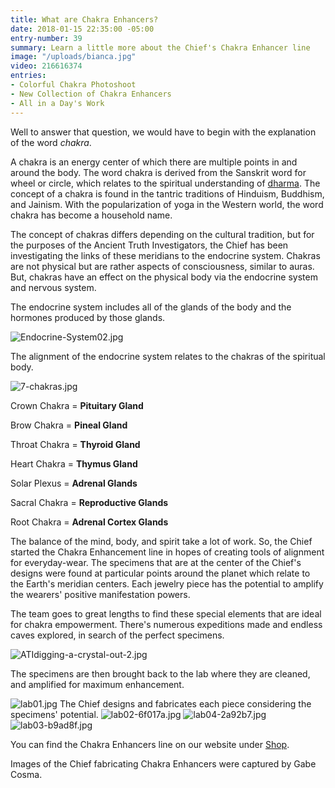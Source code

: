 ```yaml
---
title: What are Chakra Enhancers?
date: 2018-01-15 22:35:00 -05:00
entry-number: 39
summary: Learn a little more about the Chief's Chakra Enhancer line
image: "/uploads/bianca.jpg"
video: 216616374
entries:
- Colorful Chakra Photoshoot
- New Collection of Chakra Enhancers
- All in a Day's Work
---
```


Well to answer that question, we would have to begin with the explanation of the word *chakra*.

A chakra is an energy center of which there are multiple points in and around the body. The word chakra is derived from the Sanskrit word for wheel or circle, which relates to the spiritual understanding of [dharma](https://en.wikipedia.org/wiki/Dharma). The concept of a chakra is found in the tantric traditions of Hinduism, Buddhism, and Jainism. With the popularization of yoga in the Western world, the word chakra has become a household name.

The concept of chakras differs depending on the cultural tradition, but for the purposes of the Ancient Truth Investigators, the Chief has been investigating the links of these meridians to the endocrine system. Chakras are not physical but are rather aspects of consciousness, similar to auras. But, chakras have an effect on the physical body via the endocrine system and nervous system.

The endocrine system includes all of the glands of the body and the hormones produced by those glands.

![Endocrine-System02.jpg](/uploads/Endocrine-System02.jpg)

The alignment of the endocrine system relates to the chakras of the spiritual body.

![7-chakras.jpg](/uploads/7-chakras.jpg)

Crown Chakra = **Pituitary Gland**

Brow Chakra = **Pineal Gland**

Throat Chakra = **Thyroid Gland**

Heart Chakra = **Thymus Gland**

Solar Plexus = **Adrenal Glands**

Sacral Chakra = **Reproductive Glands**

Root Chakra = **Adrenal Cortex Glands**

The balance of the mind, body, and spirit take a lot of work. So, the Chief started the Chakra Enhancement line in hopes of creating tools of alignment for everyday-wear. The specimens that are at the center of the Chief's designs were found at particular points around the planet which relate to the Earth's meridian centers. Each jewelry piece has the potential to amplify the wearers' positive manifestation powers.

The team goes to great lengths to find these special elements that are ideal for chakra empowerment. There's numerous expeditions made and endless caves explored, in search of the perfect specimens. 

![ATIdigging-a-crystal-out-2.jpg](/uploads/ATIdigging-a-crystal-out-2.jpg)

The specimens are then brought back to the lab where they are cleaned, and amplified for maximum enhancement. 

![lab01.jpg](/uploads/lab01.jpg)
The Chief designs and fabricates each piece considering the specimens' potential. 
![lab02-6f017a.jpg](/uploads/lab02-6f017a.jpg)
![lab04-2a92b7.jpg](/uploads/lab04-2a92b7.jpg)
![lab03-b9ad8f.jpg](/uploads/lab03-b9ad8f.jpg)

You can find the Chakra Enhancers line on our website under [Shop](http://ancienttruthinvestigators.com/shop/). 

Images of the Chief fabricating Chakra Enhancers were captured by Gabe Cosma. 